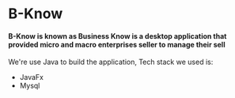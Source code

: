 # B-Know
#### B-Know is known as Business Know is a desktop application that provided micro and macro enterprises seller to manage their sell

We're use Java to build the application, Tech stack we used is:
- JavaFx
- Mysql
